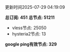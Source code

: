 更新时间2025-07-29 04:19:09

**总订阅: 451**
**总节点: 51211**
- vless节点: 25050
- hysteria2节点: 13

**google ping有效节点: 329**
